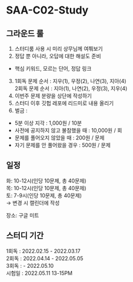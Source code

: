 # SAA-C02-Study


## 그라운드 룰
1. 스터디룸 사용 시 미리 상무님께 여쭤보기
2. 정답 뿐 아니라, 오답에 대한 해설도 준비
- 핵심 키워드, 모르는 단어, 정답 링크
3. 1회독 문제 순서 : 지우(1), 우정(2), 나연(3), 지아(4)  
   2회독 문제 순서 : 지아(1), 나연(2), 우정(3), 지우(4)
4. 이번주 문제 분량을 상단에 작성하기
5. 스터디 이후 깃헙 레포에 리드미로 내용 올리기
6. 벌금 : 
  - 5분 이상 지각 : 1,000원 / 10분
  - 사전에 공지하지 않고 불참했을 때 : 10,000원 / 회
  - 문제를 풀어오지 않았을 때 : 200원 / 문제
  - 자기 문제를 안 풀어왔을 경우 : 500원 / 문제

## 일정
화: 10-12시(인당 10문제, 총 40문제)  
목: 10-12시(인당 10문제, 총 40문제)  
토: 7-9시(인당 10문제, 총 40문제)  
→ 변경 시 캘린더에 작성

장소: 구글 미트

## 스터디 기간
1회독 : 2022.02.15 - 2022.03.17  
2회독 : 2022.04.14 - 2022.05.05  
3회독 : - 2022.05.10  
시험일 : 2022.05.11 13-15PM
